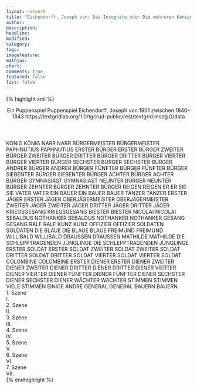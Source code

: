 ```yaml
---
layout: network
title: "Eichendorff, Joseph von: Das Incognito oder Die mehreren Könige oder Alt und Neu (1843)"
author:
description:
headline:
modified:
category:
tags:
imagefeature:
mathjax:
chart:
comments: true
featured: false
list: false
---
```

{% highlight xml %}
<?xml-model href="https://raw.githubusercontent.com/DLiNa/project/master/rules/lina.rnc"?><?xml-model href="https://raw.githubusercontent.com/DLiNa/project/master/rules/lina.sch"?>
<play xmlns="http://lina.digital">
  <header>
    <title>Das Incognito oder Die mehreren Könige oder Alt und Neu</title>
    <subtitle>Ein Puppenspiel</subtitle>
    <genretitle>Puppenspiel</genretitle>
    <author>Eichendorff, Joseph von</author>
    <date type="print" when="1901">1901</date>
    <date type="premiere"/>
    <date type="written" when="1843">zwischen 1840–1843</date>
    <source>https://textgridlab.org/1.0/tgcrud-public/rest/textgrid:msdg.0/data</source>
  </header>
  <personae>
    <character>
      <name>KÖNIG</name>
      <alias xml:id="könig">
        <name>KÖNIG</name>
      </alias>
    </character>
    <character>
      <name>NARR</name>
      <alias xml:id="narr">
        <name>NARR</name>
      </alias>
    </character>
    <character>
      <name>BÜRGERMEISTER</name>
      <alias xml:id="bürgermeister">
        <name>BÜRGERMEISTER</name>
      </alias>
    </character>
    <character>
      <name>PAPHNUTIUS</name>
      <alias xml:id="paphnutius">
        <name>PAPHNUTIUS</name>
      </alias>
    </character>
    <character>
      <name>ERSTER BÜRGER</name>
      <alias xml:id="erster_bürger">
        <name>ERSTER BÜRGER</name>
      </alias>
    </character>
    <character>
      <name>ZWEITER BÜRGER</name>
      <alias xml:id="zweiter_bürger">
        <name>ZWEITER BÜRGER</name>
      </alias>
    </character>
    <character>
      <name>DRITTER BÜRGER</name>
      <alias xml:id="dritter_bürger">
        <name>DRITTER BÜRGER</name>
      </alias>
    </character>
    <character>
      <name>VIERTER BÜRGER</name>
      <alias xml:id="vierter_bürger">
        <name>VIERTER BÜRGER</name>
      </alias>
    </character>
    <character>
      <name>SECHSTER BÜRGER</name>
      <alias xml:id="sechster_bürger">
        <name>SECHSTER BÜRGER</name>
      </alias>
    </character>
    <character>
      <name>ANDRER BÜRGER</name>
      <alias xml:id="andrer_bürger">
        <name>ANDRER BÜRGER</name>
      </alias>
    </character>
    <character>
      <name>FÜNFTER BÜRGER</name>
      <alias xml:id="fünfter_bürger">
        <name>FÜNFTER BÜRGER</name>
      </alias>
    </character>
    <character>
      <name>SIEBENTER BÜRGER</name>
      <alias xml:id="siebenter_bürger">
        <name>SIEBENTER BÜRGER</name>
      </alias>
    </character>
    <character>
      <name>ACHTER BÜRGER</name>
      <alias xml:id="achter_bürger">
        <name>ACHTER BÜRGER</name>
      </alias>
    </character>
    <character>
      <name>GYMNASIAST</name>
      <alias xml:id="gymnasiast">
        <name>GYMNASIAST</name>
      </alias>
    </character>
    <character>
      <name>NEUNTER BÜRGER</name>
      <alias xml:id="neunter_bürger">
        <name>NEUNTER BÜRGER</name>
      </alias>
    </character>
    <character>
      <name>ZEHNTER BÜRGER</name>
      <alias xml:id="zehnter_bürger">
        <name>ZEHNTER BÜRGER</name>
      </alias>
    </character>
    <character>
      <name>REIGEN</name>
      <alias xml:id="reigen">
        <name>REIGEN</name>
      </alias>
    </character>
    <character>
      <name>ER</name>
      <alias xml:id="er">
        <name>ER</name>
      </alias>
    </character>
    <character>
      <name>SIE</name>
      <alias xml:id="sie">
        <name>SIE</name>
      </alias>
    </character>
    <character>
      <name>VATER</name>
      <alias xml:id="vater">
        <name>VATER</name>
      </alias>
    </character>
    <character>
      <name>EIN BAUER</name>
      <alias xml:id="ein_bauer">
        <name>EIN BAUER</name>
      </alias>
      <alias xml:id="bauer">
        <name>BAUER</name>
      </alias>
    </character>
    <character>
      <name>TÄNZER</name>
      <alias xml:id="tänzer">
        <name>TÄNZER</name>
      </alias>
    </character>
    <character>
      <name>ERSTER JÄGER</name>
      <alias xml:id="erster_jäger">
        <name>ERSTER JÄGER</name>
      </alias>
    </character>
    <character>
      <name>OBERJÄGERMEISTER</name>
      <alias xml:id="oberjägermeister">
        <name>OBERJÄGERMEISTER</name>
      </alias>
    </character>
    <character>
      <name>ZWEITER JÄGER</name>
      <alias xml:id="zweiter_jäger">
        <name>ZWEITER JÄGER</name>
      </alias>
    </character>
    <character>
      <name>DRITTER JÄGER</name>
      <alias xml:id="dritter_jäger">
        <name>DRITTER JÄGER</name>
      </alias>
    </character>
    <character>
      <name>KRIEGSGESANG</name>
      <alias xml:id="kriegsgesang">
        <name>KRIEGSGESANG</name>
      </alias>
    </character>
    <character>
      <name>BIESTER</name>
      <alias xml:id="biester">
        <name>BIESTER</name>
      </alias>
    </character>
    <character>
      <name>NICOLAI</name>
      <alias xml:id="nicolai">
        <name>NICOLAI</name>
      </alias>
    </character>
    <character>
      <name>SEBALDUS NOTHANKER</name>
      <alias xml:id="sebaldus_nothanker">
        <name>SEBALDUS NOTHANKER</name>
      </alias>
      <alias xml:id="nothanker">
        <name>NOTHANKER</name>
      </alias>
    </character>
    <character>
      <name>GESANG</name>
      <alias xml:id="gesang">
        <name>GESANG</name>
      </alias>
    </character>
    <character>
      <name>RALF</name>
      <alias xml:id="ralf">
        <name>RALF</name>
      </alias>
    </character>
    <character>
      <name>KUNZ</name>
      <alias xml:id="kunz">
        <name>KUNZ</name>
      </alias>
    </character>
    <character>
      <name>OFFIZIER</name>
      <alias xml:id="offizier">
        <name>OFFIZIER</name>
      </alias>
    </character>
    <character>
      <name>SOLDATEN</name>
      <alias xml:id="soldaten">
        <name>SOLDATEN</name>
      </alias>
    </character>
    <character>
      <name>DIE BLAUE</name>
      <alias xml:id="die_blaue">
        <name>DIE BLAUE</name>
      </alias>
      <alias xml:id="blaue">
        <name>BLAUE</name>
      </alias>
    </character>
    <character>
      <name>FREIMUND</name>
      <alias xml:id="freimund">
        <name>FREIMUND</name>
      </alias>
    </character>
    <character>
      <name>WILLIBALD</name>
      <alias xml:id="willibald">
        <name>WILLIBALD</name>
      </alias>
    </character>
    <character>
      <name>DRAUSSEN</name>
      <alias xml:id="draussen">
        <name>DRAUSSEN</name>
      </alias>
    </character>
    <character>
      <name>MATHILDE</name>
      <alias xml:id="mathilde">
        <name>MATHILDE</name>
      </alias>
    </character>
    <character>
      <name>DIE SCHLEPPTRAGENDEN JÜNGLINGE</name>
      <alias xml:id="die_schlepptragenden_jünglinge">
        <name>DIE SCHLEPPTRAGENDEN JÜNGLINGE</name>
      </alias>
    </character>
    <character>
      <name>ERSTER SOLDAT</name>
      <alias xml:id="erster_soldat">
        <name>ERSTER SOLDAT</name>
      </alias>
    </character>
    <character>
      <name>ZWEITER SOLDAT</name>
      <alias xml:id="zweiter_soldat">
        <name>ZWEITER SOLDAT</name>
      </alias>
    </character>
    <character>
      <name>DRITTER SOLDAT</name>
      <alias xml:id="dritter_soldat">
        <name>DRITTER SOLDAT</name>
      </alias>
    </character>
    <character>
      <name>VIERTER SOLDAT</name>
      <alias xml:id="vierter_soldat">
        <name>VIERTER SOLDAT</name>
      </alias>
    </character>
    <character>
      <name>COLOMBINE</name>
      <alias xml:id="colombine">
        <name>COLOMBINE</name>
      </alias>
    </character>
    <character>
      <name>ERSTER DIENER</name>
      <alias xml:id="erster_diener">
        <name>ERSTER DIENER</name>
      </alias>
    </character>
    <character>
      <name>ZWEITER DIENER</name>
      <alias xml:id="zweiter_diener">
        <name>ZWEITER DIENER</name>
      </alias>
    </character>
    <character>
      <name>DRITTER DIENER</name>
      <alias xml:id="dritter_diener">
        <name>DRITTER DIENER</name>
      </alias>
    </character>
    <character>
      <name>VIERTER DIENER</name>
      <alias xml:id="vierter_diener">
        <name>VIERTER DIENER</name>
      </alias>
    </character>
    <character>
      <name>FÜNFTER DIENER</name>
      <alias xml:id="fünfter_diener">
        <name>FÜNFTER DIENER</name>
      </alias>
    </character>
    <character>
      <name>SECHSTER DIENER</name>
      <alias xml:id="sechster_diener">
        <name>SECHSTER DIENER</name>
      </alias>
    </character>
    <character>
      <name>WÄCHTER</name>
      <alias xml:id="wächter">
        <name>WÄCHTER</name>
      </alias>
    </character>
    <character>
      <name>STIMMEN</name>
      <alias xml:id="stimmen">
        <name>STIMMEN</name>
      </alias>
      <alias xml:id="viele_stimmen">
        <name>VIELE STIMMEN</name>
      </alias>
      <alias xml:id="einige">
        <name>EINIGE</name>
      </alias>      <alias xml:id="andre">
        <name>ANDRE</name>
      </alias>
    </character>
    <character>
      <name>GENERAL</name>
      <alias xml:id="general">
        <name>GENERAL</name>
      </alias>
    </character>
    <character>
      <name>BAUERN</name>
      <alias xml:id="bauern">
        <name>BAUERN</name>
      </alias>
    </character>
  </personae>
  <text>
    <div>
      <head>1. Szene</head>
      <div>
        <head>I.</head>
        <sp who="#könig">
          <amount n="4" unit="speech_acts"/>
          <amount n="179" unit="words"/>
          <amount n="27" unit="lines"/>
          <amount n="1045" unit="chars"/>
        </sp>
        <sp who="#narr">
          <amount n="4" unit="speech_acts"/>
          <amount n="110" unit="words"/>
          <amount n="16" unit="lines"/>
          <amount n="640" unit="chars"/>
        </sp>
      </div>
    </div>
    <div>
      <head>2. Szene</head>
      <div>
        <head>II.</head>
        <sp who="#bürgermeister">
          <amount n="4" unit="speech_acts"/>
          <amount n="81" unit="words"/>
          <amount n="11" unit="lines"/>
          <amount n="439" unit="chars"/>
        </sp>
        <sp who="#paphnutius">
          <amount n="4" unit="speech_acts"/>
          <amount n="96" unit="words"/>
          <amount n="14" unit="lines"/>
          <amount n="522" unit="chars"/>
        </sp>
        <sp who="#erster_bürger">
          <amount n="1" unit="speech_acts"/>
          <amount n="16" unit="words"/>
          <amount n="2" unit="lines"/>
          <amount n="74" unit="chars"/>
        </sp>
        <sp who="#zweiter_bürger">
          <amount n="1" unit="speech_acts"/>
          <amount n="9" unit="words"/>
          <amount n="1" unit="lines"/>
          <amount n="59" unit="chars"/>
        </sp>
        <sp who="#dritter_bürger">
          <amount n="2" unit="speech_acts"/>
          <amount n="10" unit="words"/>
          <amount n="2" unit="lines"/>
          <amount n="60" unit="chars"/>
        </sp>
        <sp who="#vierter_bürger">
          <amount n="2" unit="speech_acts"/>
          <amount n="14" unit="words"/>
          <amount n="2" unit="lines"/>
          <amount n="76" unit="chars"/>
        </sp>
        <sp who="#sechster_bürger">
          <amount n="2" unit="speech_acts"/>
          <amount n="14" unit="words"/>
          <amount n="2" unit="lines"/>
          <amount n="70" unit="chars"/>
        </sp>
        <sp who="#andrer_bürger">
          <amount n="1" unit="speech_acts"/>
          <amount n="6" unit="words"/>
          <amount n="1" unit="lines"/>
          <amount n="42" unit="chars"/>
        </sp>
        <sp who="#fünfter_bürger">
          <amount n="1" unit="speech_acts"/>
          <amount n="6" unit="words"/>
          <amount n="1" unit="lines"/>
          <amount n="33" unit="chars"/>
        </sp>
        <sp who="#siebenter_bürger">
          <amount n="1" unit="speech_acts"/>
          <amount n="8" unit="words"/>
          <amount n="1" unit="lines"/>
          <amount n="38" unit="chars"/>
        </sp>
        <sp who="#achter_bürger">
          <amount n="1" unit="speech_acts"/>
          <amount n="9" unit="words"/>
          <amount n="1" unit="lines"/>
          <amount n="44" unit="chars"/>
        </sp>
        <sp who="#gymnasiast">
          <amount n="6" unit="speech_acts"/>
          <amount n="32" unit="words"/>
          <amount n="6" unit="lines"/>
          <amount n="175" unit="chars"/>
        </sp>
        <sp who="#neunter_bürger">
          <amount n="1" unit="speech_acts"/>
          <amount n="5" unit="words"/>
          <amount n="1" unit="lines"/>
          <amount n="31" unit="chars"/>
        </sp>
        <sp who="#zehnter_bürger">
          <amount n="1" unit="speech_acts"/>
          <amount n="9" unit="words"/>
          <amount n="1" unit="lines"/>
          <amount n="42" unit="chars"/>
        </sp>
        <sp who="#narr">
          <amount n="6" unit="speech_acts"/>
          <amount n="95" unit="words"/>
          <amount n="14" unit="lines"/>
          <amount n="480" unit="chars"/>
        </sp>
      </div>
    </div>
    <div>
      <head>3. Szene</head>
      <div>
        <head>III.</head>
        <sp who="#reigen">
          <amount n="3" unit="speech_acts"/>
          <amount n="34" unit="words"/>
          <amount n="12" unit="lines"/>
          <amount n="185" unit="chars"/>
        </sp>
        <sp who="#könig">
          <amount n="17" unit="speech_acts"/>
          <amount n="198" unit="words"/>
          <amount n="28" unit="lines"/>
          <amount n="1036" unit="chars"/>
        </sp>
        <sp who="#er">
          <amount n="2" unit="speech_acts"/>
          <amount n="14" unit="words"/>
          <amount n="2" unit="lines"/>
          <amount n="81" unit="chars"/>
        </sp>
        <sp who="#sie">
          <amount n="5" unit="speech_acts"/>
          <amount n="40" unit="words"/>
          <amount n="6" unit="lines"/>
          <amount n="210" unit="chars"/>
        </sp>
        <sp who="#vater">
          <amount n="4" unit="speech_acts"/>
          <amount n="30" unit="words"/>
          <amount n="5" unit="lines"/>
          <amount n="181" unit="chars"/>
        </sp>
        <sp who="#ein_bauer">
          <amount n="2" unit="speech_acts"/>
          <amount n="16" unit="words"/>
          <amount n="2" unit="lines"/>
          <amount n="85" unit="chars"/>
        </sp>
        <sp who="#bauer">
          <amount n="3" unit="speech_acts"/>
          <amount n="48" unit="words"/>
          <amount n="8" unit="lines"/>
          <amount n="244" unit="chars"/>
        </sp>
        <sp who="#bauern #tänzer">
          <amount n="1" unit="speech_acts"/>
          <amount n="7" unit="words"/>
          <amount n="1" unit="lines"/>
          <amount n="39" unit="chars"/>
        </sp>
        <sp who="#erster_jäger">
          <amount n="2" unit="speech_acts"/>
          <amount n="30" unit="words"/>
          <amount n="4" unit="lines"/>
          <amount n="176" unit="chars"/>
        </sp>
        <sp who="#oberjägermeister">
          <amount n="3" unit="speech_acts"/>
          <amount n="52" unit="words"/>
          <amount n="8" unit="lines"/>
          <amount n="294" unit="chars"/>
        </sp>
        <sp who="#zweiter_jäger">
          <amount n="1" unit="speech_acts"/>
          <amount n="5" unit="words"/>
          <amount n="1" unit="lines"/>
          <amount n="32" unit="chars"/>
        </sp>
        <sp who="#dritter_jäger">
          <amount n="1" unit="speech_acts"/>
          <amount n="11" unit="words"/>
          <amount n="2" unit="lines"/>
          <amount n="60" unit="chars"/>
        </sp>
        <sp who="#erster_jäger #zweiter_jäger #dritter_jäger">
          <amount n="1" unit="speech_acts"/>
          <amount n="16" unit="words"/>
          <amount n="2" unit="lines"/>
          <amount n="88" unit="chars"/>
        </sp>
      </div>
    </div>
    <div>
      <head>4. Szene</head>
      <div>
        <head>IV.</head>
        <sp who="#kriegsgesang">
          <amount n="1" unit="speech_acts"/>
          <amount n="15" unit="words"/>
          <amount n="4" unit="lines"/>
          <amount n="96" unit="chars"/>
        </sp>
        <sp who="#biester">
          <amount n="5" unit="speech_acts"/>
          <amount n="79" unit="words"/>
          <amount n="12" unit="lines"/>
          <amount n="430" unit="chars"/>
        </sp>
        <sp who="#nicolai">
          <amount n="3" unit="speech_acts"/>
          <amount n="51" unit="words"/>
          <amount n="7" unit="lines"/>
          <amount n="265" unit="chars"/>
        </sp>
        <sp who="#sebaldus_nothanker">
          <amount n="1" unit="speech_acts"/>
          <amount n="3" unit="words"/>
          <amount n="1" unit="lines"/>
          <amount n="24" unit="chars"/>
        </sp>
        <sp who="#nothanker">
          <amount n="1" unit="speech_acts"/>
          <amount n="15" unit="words"/>
          <amount n="2" unit="lines"/>
          <amount n="93" unit="chars"/>
        </sp>
        <sp who="#gesang">
          <amount n="1" unit="speech_acts"/>
          <amount n="7" unit="words"/>
          <amount n="2" unit="lines"/>
          <amount n="42" unit="chars"/>
        </sp>
      </div>
    </div>
    <div>
      <head>5. Szene</head>
      <div>
        <head>V.</head>
        <sp who="#ralf">
          <amount n="25" unit="speech_acts"/>
          <amount n="371" unit="words"/>
          <amount n="54" unit="lines"/>
          <amount n="1978" unit="chars"/>
        </sp>
        <sp who="#kunz">
          <amount n="16" unit="speech_acts"/>
          <amount n="216" unit="words"/>
          <amount n="32" unit="lines"/>
          <amount n="1234" unit="chars"/>
        </sp>
        <sp who="#offizier">
          <amount n="3" unit="speech_acts"/>
          <amount n="77" unit="words"/>
          <amount n="10" unit="lines"/>
          <amount n="411" unit="chars"/>
        </sp>
        <sp who="#soldaten">
          <amount n="2" unit="speech_acts"/>
          <amount n="14" unit="words"/>
          <amount n="2" unit="lines"/>
          <amount n="83" unit="chars"/>
        </sp>
        <sp who="#nicolai">
          <amount n="15" unit="speech_acts"/>
          <amount n="154" unit="words"/>
          <amount n="22" unit="lines"/>
          <amount n="844" unit="chars"/>
        </sp>
        <sp who="#biester">
          <amount n="10" unit="speech_acts"/>
          <amount n="114" unit="words"/>
          <amount n="17" unit="lines"/>
          <amount n="644" unit="chars"/>
        </sp>
        <sp who="#die_blaue">
          <amount n="2" unit="speech_acts"/>
          <amount n="20" unit="words"/>
          <amount n="4" unit="lines"/>
          <amount n="121" unit="chars"/>
        </sp>
        <sp who="#blaue">
          <amount n="5" unit="speech_acts"/>
          <amount n="40" unit="words"/>
          <amount n="7" unit="lines"/>
          <amount n="186" unit="chars"/>
        </sp>
        <sp who="#freimund">
          <amount n="6" unit="speech_acts"/>
          <amount n="113" unit="words"/>
          <amount n="22" unit="lines"/>
          <amount n="623" unit="chars"/>
        </sp>
        <sp who="#willibald">
          <amount n="6" unit="speech_acts"/>
          <amount n="128" unit="words"/>
          <amount n="22" unit="lines"/>
          <amount n="696" unit="chars"/>
        </sp>
        <sp who="#ralf #kunz #offizier #soldaten #nicolai #biester #die_blaue #freimund #willibald #mathilde #die_schlepptragenden_jünglinge #viele_stimmen #könig #erster_soldat #zweiter_soldat #dritter_soldat #vierter_soldat">
          <amount n="3" unit="speech_acts"/>
          <amount n="55" unit="words"/>
          <amount n="8" unit="lines"/>
          <amount n="313" unit="chars"/>
        </sp>
        <sp who="#draussen">
          <amount n="2" unit="speech_acts"/>
          <amount n="2" unit="words"/>
          <amount n="2" unit="lines"/>
          <amount n="20" unit="chars"/>
        </sp>
        <sp who="#mathilde">
          <amount n="10" unit="speech_acts"/>
          <amount n="295" unit="words"/>
          <amount n="39" unit="lines"/>
          <amount n="1546" unit="chars"/>
        </sp>
        <sp who="#die_schlepptragenden_jünglinge">
          <amount n="1" unit="speech_acts"/>
          <amount n="17" unit="words"/>
          <amount n="2" unit="lines"/>
          <amount n="78" unit="chars"/>
        </sp>
        <sp who="#viele_stimmen">
          <amount n="1" unit="speech_acts"/>
          <amount n="41" unit="words"/>
          <amount n="5" unit="lines"/>
          <amount n="199" unit="chars"/>
        </sp>
        <sp who="#könig">
          <amount n="9" unit="speech_acts"/>
          <amount n="85" unit="words"/>
          <amount n="12" unit="lines"/>
          <amount n="474" unit="chars"/>
        </sp>
        <sp who="#erster_soldat">
          <amount n="2" unit="speech_acts"/>
          <amount n="10" unit="words"/>
          <amount n="2" unit="lines"/>
          <amount n="55" unit="chars"/>
        </sp>
        <sp who="#zweiter_soldat">
          <amount n="2" unit="speech_acts"/>
          <amount n="9" unit="words"/>
          <amount n="2" unit="lines"/>
          <amount n="58" unit="chars"/>
        </sp>
        <sp who="#dritter_soldat">
          <amount n="2" unit="speech_acts"/>
          <amount n="11" unit="words"/>
          <amount n="2" unit="lines"/>
          <amount n="62" unit="chars"/>
        </sp>
        <sp who="#vierter_soldat">
          <amount n="1" unit="speech_acts"/>
          <amount n="10" unit="words"/>
          <amount n="1" unit="lines"/>
          <amount n="47" unit="chars"/>
        </sp>
        <sp who="#gesang">
          <amount n="2" unit="speech_acts"/>
          <amount n="20" unit="words"/>
          <amount n="4" unit="lines"/>
          <amount n="102" unit="chars"/>
        </sp>
      </div>
    </div>
    <div>
      <head>6. Szene</head>
      <div>
        <head>VI.</head>
        <sp who="#paphnutius">
          <amount n="11" unit="speech_acts"/>
          <amount n="300" unit="words"/>
          <amount n="39" unit="lines"/>
          <amount n="1623" unit="chars"/>
        </sp>
        <sp who="#narr">
          <amount n="18" unit="speech_acts"/>
          <amount n="299" unit="words"/>
          <amount n="40" unit="lines"/>
          <amount n="1611" unit="chars"/>
        </sp>
        <sp who="#freimund">
          <amount n="7" unit="speech_acts"/>
          <amount n="143" unit="words"/>
          <amount n="19" unit="lines"/>
          <amount n="728" unit="chars"/>
        </sp>
        <sp who="#colombine">
          <amount n="2" unit="speech_acts"/>
          <amount n="78" unit="words"/>
          <amount n="14" unit="lines"/>
          <amount n="405" unit="chars"/>
        </sp>
      </div>
    </div>
    <div>
      <head>7. Szene</head>
      <div>
        <head>VII.</head>
        <sp who="#colombine">
          <amount n="10" unit="speech_acts"/>
          <amount n="298" unit="words"/>
          <amount n="39" unit="lines"/>
          <amount n="1610" unit="chars"/>
        </sp>
        <sp who="#paphnutius">
          <amount n="8" unit="speech_acts"/>
          <amount n="158" unit="words"/>
          <amount n="20" unit="lines"/>
          <amount n="798" unit="chars"/>
        </sp>
        <sp who="#narr">
          <amount n="8" unit="speech_acts"/>
          <amount n="235" unit="words"/>
          <amount n="39" unit="lines"/>
          <amount n="1260" unit="chars"/>
        </sp>
        <sp who="#erster_diener">
          <amount n="5" unit="speech_acts"/>
          <amount n="58" unit="words"/>
          <amount n="9" unit="lines"/>
          <amount n="329" unit="chars"/>
        </sp>
        <sp who="#zweiter_diener">
          <amount n="1" unit="speech_acts"/>
          <amount n="9" unit="words"/>
          <amount n="1" unit="lines"/>
          <amount n="46" unit="chars"/>
        </sp>
        <sp who="#dritter_diener">
          <amount n="1" unit="speech_acts"/>
          <amount n="5" unit="words"/>
          <amount n="1" unit="lines"/>
          <amount n="33" unit="chars"/>
        </sp>
        <sp who="#vierter_diener">
          <amount n="1" unit="speech_acts"/>
          <amount n="11" unit="words"/>
          <amount n="1" unit="lines"/>
          <amount n="54" unit="chars"/>
        </sp>
        <sp who="#fünfter_diener">
          <amount n="1" unit="speech_acts"/>
          <amount n="8" unit="words"/>
          <amount n="1" unit="lines"/>
          <amount n="48" unit="chars"/>
        </sp>
        <sp who="#sechster_diener">
          <amount n="1" unit="speech_acts"/>
          <amount n="9" unit="words"/>
          <amount n="1" unit="lines"/>
          <amount n="43" unit="chars"/>
        </sp>
        <sp who="#freimund">
          <amount n="7" unit="speech_acts"/>
          <amount n="49" unit="words"/>
          <amount n="7" unit="lines"/>
          <amount n="220" unit="chars"/>
        </sp>
        <sp who="#erster_diener">
          <amount n="1" unit="speech_acts"/>
          <amount n="8" unit="words"/>
          <amount n="1" unit="lines"/>
          <amount n="50" unit="chars"/>
        </sp>
        <sp who="#wächter">
          <amount n="3" unit="speech_acts"/>
          <amount n="29" unit="words"/>
          <amount n="5" unit="lines"/>
          <amount n="172" unit="chars"/>
        </sp>
        <sp who="#zweiter_diener">
          <amount n="2" unit="speech_acts"/>
          <amount n="17" unit="words"/>
          <amount n="3" unit="lines"/>
          <amount n="91" unit="chars"/>
        </sp>
        <sp who="#dritter_diener">
          <amount n="1" unit="speech_acts"/>
          <amount n="16" unit="words"/>
          <amount n="2" unit="lines"/>
          <amount n="85" unit="chars"/>
        </sp>
        <sp who="#einige">
          <amount n="1" unit="speech_acts"/>
          <amount n="3" unit="words"/>
          <amount n="1" unit="lines"/>
          <amount n="16" unit="chars"/>
        </sp>
        <sp who="#andre">
          <amount n="2" unit="speech_acts"/>
          <amount n="10" unit="words"/>
          <amount n="2" unit="lines"/>
          <amount n="61" unit="chars"/>
        </sp>
        <sp who="#stimmen">
          <amount n="1" unit="speech_acts"/>
          <amount n="6" unit="words"/>
          <amount n="1" unit="lines"/>
          <amount n="38" unit="chars"/>
        </sp>
        <sp who="#könig">
          <amount n="7" unit="speech_acts"/>
          <amount n="119" unit="words"/>
          <amount n="18" unit="lines"/>
          <amount n="655" unit="chars"/>
        </sp>
        <sp who="#ralf">
          <amount n="5" unit="speech_acts"/>
          <amount n="51" unit="words"/>
          <amount n="8" unit="lines"/>
          <amount n="265" unit="chars"/>
        </sp>
        <sp who="#general">
          <amount n="3" unit="speech_acts"/>
          <amount n="67" unit="words"/>
          <amount n="10" unit="lines"/>
          <amount n="409" unit="chars"/>
        </sp>
        <sp who="#colombine #paphnutius #narr #erster_diener #zweiter_diener #dritter_diener #vierter_diener #fünfter_diener #sechster_diener #freimund #wächter #einige #andre #stimmen #könig #ralf #general #kunz #willibald #mathilde #nicolai">
          <amount n="1" unit="speech_acts"/>
          <amount n="9" unit="words"/>
          <amount n="1" unit="lines"/>
          <amount n="47" unit="chars"/>
        </sp>
        <sp who="#kunz">
          <amount n="3" unit="speech_acts"/>
          <amount n="27" unit="words"/>
          <amount n="4" unit="lines"/>
          <amount n="140" unit="chars"/>
        </sp>
        <sp who="#willibald">
          <amount n="2" unit="speech_acts"/>
          <amount n="23" unit="words"/>
          <amount n="3" unit="lines"/>
          <amount n="116" unit="chars"/>
        </sp>
        <sp who="#mathilde">
          <amount n="3" unit="speech_acts"/>
          <amount n="38" unit="words"/>
          <amount n="6" unit="lines"/>
          <amount n="209" unit="chars"/>
        </sp>
        <sp who="#nicolai">
          <amount n="1" unit="speech_acts"/>
          <amount n="35" unit="words"/>
          <amount n="6" unit="lines"/>
          <amount n="217" unit="chars"/>
        </sp>
      </div>
    </div>
  </text>
</play>
{% endhighlight %}